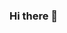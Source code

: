 ### Hi there 👋

<!--
**koominji/Koominji** is a ✨ _special_ ✨ repository because its `README.md` (this file) appears on your GitHub profile.

[![Hits](https://hits.seeyoufarm.com/api/count/incr/badge.svg?url=https%3A%2F%2Fgithub.com%2Fkoominji&count_bg=%2342D8D9&title_bg=%23555555&icon=&icon_color=%23E7E7E7&title=hits&edge_flat=false)](https://hits.seeyoufarm.com)
